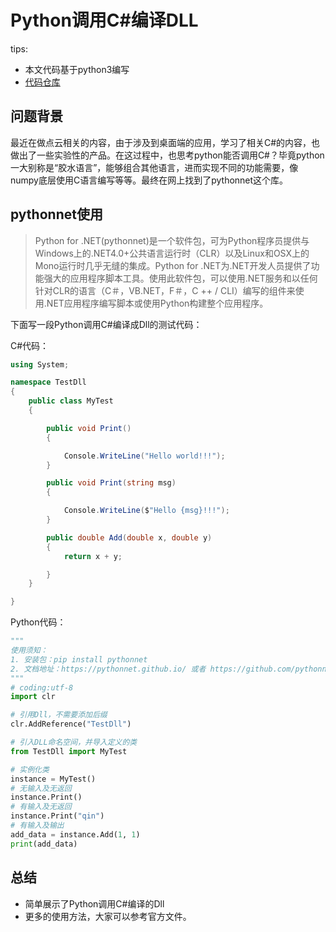 # Python调用C#编译DLL

tips:
- 本文代码基于python3编写
- [代码仓库](https://github.com/qzq1111/python-summary)

## 问题背景
   
最近在做点云相关的内容，由于涉及到桌面端的应用，学习了相关C#的内容，也做出了一些实验性的产品。在这过程中，也思考python能否调用C#？毕竟python一大别称是“胶水语言”，能够组合其他语言，进而实现不同的功能需要，像numpy底层使用C语言编写等等。最终在网上找到了pythonnet这个库。

## pythonnet使用

>Python for .NET(pythonnet)是一个软件包，可为Python程序员提供与Windows上的.NET4.0+公共语言运行时（CLR）以及Linux和OSX上的Mono运行时几乎无缝的集成。Python for .NET为.NET开发人员提供了功能强大的应用程序脚本工具。使用此软件包，可以使用.NET服务和以任何针对CLR的语言（C＃，VB.NET，F＃，C ++ / CLI）编写的组件来使用.NET应用程序编写脚本或使用Python构建整个应用程序。

下面写一段Python调用C#编译成Dll的测试代码：

C#代码：

```csharp
using System;

namespace TestDll
{
    public class MyTest
    {

        public void Print()
        {

            Console.WriteLine("Hello world!!!");
        }

        public void Print(string msg)
        {

            Console.WriteLine($"Hello {msg}!!!");
        }

        public double Add(double x, double y)
        {
            return x + y;

        }
    }

}
```

Python代码：

```python
"""
使用须知：
1. 安装包：pip install pythonnet
2. 文档地址：https://pythonnet.github.io/ 或者 https://github.com/pythonnet/pythonnet
"""
# coding:utf-8
import clr

# 引用Dll，不需要添加后缀
clr.AddReference("TestDll")

# 引入DLL命名空间，并导入定义的类
from TestDll import MyTest

# 实例化类
instance = MyTest()
# 无输入及无返回
instance.Print()
# 有输入及无返回
instance.Print("qin")
# 有输入及输出
add_data = instance.Add(1, 1)
print(add_data)
```

## 总结  

- 简单展示了Python调用C#编译的Dll
- 更多的使用方法，大家可以参考官方文件。
